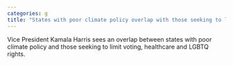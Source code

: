 ```yaml
---
categories: g
title: "States with poor climate policy overlap with those seeking to limit rights Kamala Harris says"
---
```

Vice President Kamala Harris sees an overlap between states with poor climate policy and those seeking to limit voting, healthcare and LGBTQ rights.